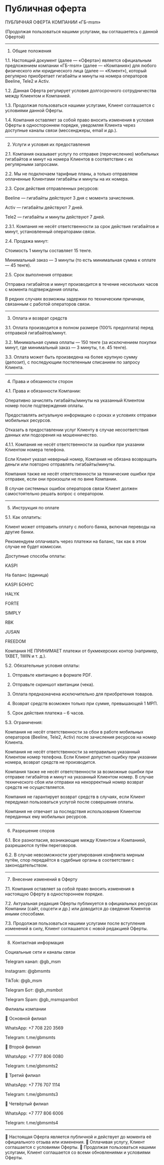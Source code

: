 <!DOCTYPE html>
<html lang="ru">
<head>
    <meta charset="UTF-8">
    <meta name="viewport" content="width=device-width, initial-scale=1.0">
</head>
<body>
    <h1>Публичная оферта</h1>
    <p>ПУБЛИЧНАЯ ОФЕРТА КОМПАНИИ «ГБ-msm»

(Продолжая пользоваться нашими услугами, вы соглашаетесь с данной Офертой)


---

1. Общие положения

1.1. Настоящий документ (далее — «Оферта») является официальным предложением компании «ГБ-msm» (далее — «Компания») для любого физического или юридического лица (далее — «Клиент»), который регулярно приобретает гигабайты и минуты на номера операторов Beeline, Tele2 и Activ.

1.2. Данная Оферта регулирует условия долгосрочного сотрудничества между Клиентом и Компанией.

1.3. Продолжая пользоваться нашими услугами, Клиент соглашается с условиями данной Оферты.

1.4. Компания оставляет за собой право вносить изменения в условия Оферты в одностороннем порядке, уведомляя Клиента через доступные каналы связи (мессенджеры, email и др.).


---

2. Услуги и условия их предоставления

2.1. Компания оказывает услугу по отправке (перечислению) мобильных гигабайтов и минут на номера Клиентов в соответствии с их регулярными запросами.

2.2. Мы не подключаем тарифные планы, а только отправляем оплаченные Клиентами гигабайты и минуты на их номера.

2.3. Срок действия отправленных ресурсов:

Beeline — гигабайты действуют 3 дня с момента зачисления.

Activ — гигабайты действуют 7 дней.

Tele2 — гигабайты и минуты действуют 7 дней.


2.3.1. Компания не несёт ответственности за срок действия гигабайтов и минут, установленный операторами связи.

2.4. Продажа минут:

Стоимость 1 минуты составляет 15 тенге.

Минимальный заказ — 3 минуты (то есть минимальная сумма к оплате — 45 тенге).


2.5. Срок выполнения отправки:

Отправка гигабайтов и минут производится в течение нескольких часов с момента подтверждения оплаты.

В редких случаях возможны задержки по техническим причинам, связанным с работой операторов связи.



---

3. Оплата и возврат средств

3.1. Оплата производится в полном размере (100% предоплата) перед отправкой гигабайтов/минут.

3.2. Минимальная сумма оплаты — 150 тенге (за исключением покупки минут, где минимальный заказ — 3 минуты, т.е. 45 тенге).

3.3. Оплата может быть произведена на более крупную сумму (депозит), с последующим постепенным списанием по запросу Клиента.


---

4. Права и обязанности сторон

4.1. Права и обязанности Компании:

Оперативно зачислять гигабайты/минуты на указанный Клиентом номер после подтверждения оплаты.

Предоставлять актуальную информацию о сроках и условиях отправки мобильных ресурсов.

Отказать в предоставлении услуг Клиенту в случае несоответствия данных или подозрения на мошенничество.


4.1.1. Компания не несёт ответственности за ошибки при указании Клиентом номера телефона.

Если Клиент указал неверный номер, Компания не обязана возвращать деньги или повторно отправлять гигабайты/минуты.

Компания также не несёт ответственности за технические ошибки при отправке, если они произошли не по вине Компании.

В случае системных ошибок операторов связи Клиент должен самостоятельно решать вопрос с оператором.



---

5. Инструкция по оплате

5.1. Как оплатить:

Клиент может отправить оплату с любого банка, включая переводы на другие банки.

Рекомендуем оплачивать через платежи на баланс, так как в этом случае не будет комиссии.

Доступные способы оплаты:

KASPI

На баланс (единица)

KASPI БОНУС

HALYK

FORTE

SIMPLY

RBK

JUSAN

FREEDOM


Компания НЕ ПРИНИМАЕТ платежи от букмекерских контор (например, 1XBET, 1WIN и т. д.).


5.2. Обязательные условия оплаты:

1. Отправьте квитанцию в формате PDF.


2. Отправьте скриншот квитанции (чека).


3. Оплата предназначена исключительно для приобретения товаров.


4. Возврат средств возможен только при сумме, превышающей 1 МРП.


5. Срок действия платежа – 6 часов.



5.3. Ограничения:

Компания не несёт ответственности за сбои в работе мобильных операторов (Beeline, Tele2, Activ) после зачисления ресурсов на номер Клиента.

Компания не несёт ответственности за неправильно указанный Клиентом номер телефона. Если Клиент допустил ошибку при указании номера, возврат средств не производится.

Компания также не несёт ответственности за возможные ошибки при отправке гигабайтов и минут на указанный Клиентом номер. В случае технического сбоя или отправки на некорректный номер возврат средств не осуществляется.

Компания не гарантирует возврат средств в случаях, если Клиент передумал пользоваться услугой после совершения оплаты.

Компания не отвечает за последствия использования Клиентом переданных ему мобильных ресурсов.



---

6. Разрешение споров

6.1. Все разногласия, возникающие между Клиентом и Компанией, разрешаются путём переговоров.

6.2. В случае невозможности урегулирования конфликта мирным путём, спор передаётся в судебные органы в соответствии с законодательством.


---

7. Внесение изменений в Оферту

7.1. Компания оставляет за собой право вносить изменения в настоящую Оферту в одностороннем порядке.

7.2. Актуальная редакция Оферты публикуется в официальных ресурсах Компании (сайт, соцсети и др.) или доводится до сведения Клиентов иными способами.

7.3. Продолжая пользоваться нашими услугами после вступления изменений в силу, Клиент соглашается с новой редакцией Оферты.


---

8. Контактная информация

Социальные сети и каналы связи

Telegram канал: @gb_msm

Instagram: @gbmsmts

TikTok: @gb_msm

Telegram Бот: @gb_msmbot

Telegram Spam: @gb_msmspambot


Филиалы компании

📍 Основной филиал

WhatsApp: +7 708 220 3569

Telegram: t.me/gbmsmts


📍 Второй филиал

WhatsApp: +7 777 806 0080

Telegram: t.me/gbmsmts2


📍 Третий филиал

WhatsApp: +7 776 707 1114

Telegram: t.me/gbmsmts3


📍 Четвёртый филиал

WhatsApp: +7 777 806 6006

Telegram: t.me/gbmsmts4



---

🔹 Настоящая Оферта является публичной и действует до момента её официального отзыва или изменения.
🔹 Оплачивая услугу, Клиент соглашается с условиями Оферты.
🔹 Продолжая пользоваться нашими услугами, Клиент соглашается со всеми обновлениями и условиями Оферты.

</p>
</body>
</html>
